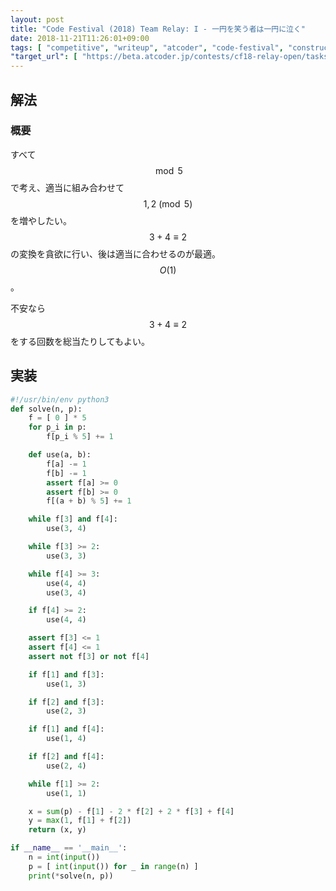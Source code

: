 ```yaml
---
layout: post
title: "Code Festival (2018) Team Relay: I - 一円を笑う者は一円に泣く"
date: 2018-11-21T11:26:01+09:00
tags: [ "competitive", "writeup", "atcoder", "code-festival", "construction" ]
"target_url": [ "https://beta.atcoder.jp/contests/cf18-relay-open/tasks/relay2018_i" ]
---
```


## 解法

### 概要

すべて $$\bmod 5$$ で考え、適当に組み合わせて $$1, 2 \pmod{5}$$ を増やしたい。
$$3 + 4 \equiv 2$$ の変換を貪欲に行い、後は適当に合わせるのが最適。
$$O(1)$$。

不安なら $$3 + 4 \equiv 2$$ をする回数を総当たりしてもよい。

## 実装

``` python
#!/usr/bin/env python3
def solve(n, p):
    f = [ 0 ] * 5
    for p_i in p:
        f[p_i % 5] += 1

    def use(a, b):
        f[a] -= 1
        f[b] -= 1
        assert f[a] >= 0
        assert f[b] >= 0
        f[(a + b) % 5] += 1

    while f[3] and f[4]:
        use(3, 4)

    while f[3] >= 2:
        use(3, 3)

    while f[4] >= 3:
        use(4, 4)
        use(3, 4)

    if f[4] >= 2:
        use(4, 4)

    assert f[3] <= 1
    assert f[4] <= 1
    assert not f[3] or not f[4]

    if f[1] and f[3]:
        use(1, 3)

    if f[2] and f[3]:
        use(2, 3)

    if f[1] and f[4]:
        use(1, 4)

    if f[2] and f[4]:
        use(2, 4)

    while f[1] >= 2:
        use(1, 1)

    x = sum(p) - f[1] - 2 * f[2] + 2 * f[3] + f[4]
    y = max(1, f[1] + f[2])
    return (x, y)

if __name__ == '__main__':
    n = int(input())
    p = [ int(input()) for _ in range(n) ]
    print(*solve(n, p))
```

